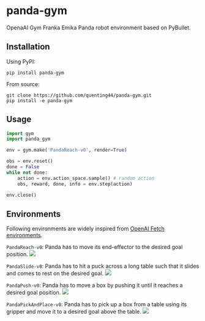 # panda-gym

OpenaAI Gym Franka Emika Panda robot environment based on PyBullet.

## Installation

Using PyPI:

    pip install panda-gym

From source:

    git clone https://github.com/quenting44/panda-gym.git
    pip install -e panda-gym

## Usage

```python
import gym
import panda_gym

env = gym.make('PandaReach-v0', render=True)

obs = env.reset()
done = False
while not done:
    action = env.action_space.sample() # random action
    obs, reward, done, info = env.step(action)

env.close()
```

## Environments

Following environments are widely inspired from [OpenAI Fetch environments](https://openai.com/blog/ingredients-for-robotics-research/).

`PandaReach-v0`: Panda has to move its end-effector to the desired goal position.
![](https://raw.githubusercontent.com/quenting44/panda-gym/master/docs/Reach.png)

`PandaSlide-v0`: Panda has to hit a puck across a long table such that it slides and comes to rest on the desired goal.
![](https://raw.githubusercontent.com/quenting44/panda-gym/master/docs/Slide.png)

`PandaPush-v0`: Panda has to move a box by pushing it until it reaches a desired goal position.
![](https://raw.githubusercontent.com/quenting44/panda-gym/master/docs/Push.png)

`PandaPickAndPlace-v0`: Panda has to pick up a box from a table using its gripper and move it to a desired goal above the table.
![](https://raw.githubusercontent.com/quenting44/panda-gym/master/docs/PickAndPlace.png)